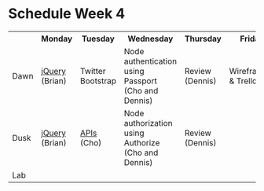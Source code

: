 # Schedule Week 4

<table>
  <tr>
    <th></th>
    <th>Monday</th>
    <th>Tuesday</th>
    <th>Wednesday</th>
    <th>Thursday</th>
    <th>Friday</th>
  </tr>
  <tr>
    <td>Dawn</td>
    <td><a href="https://github.com/sf-wdi-14/notes/tree/master/lectures/week-4/_1_monday/dawn">jQuery</a> (Brian)</td>
    <td>Twitter Bootstrap</td>
    <td>Node authentication using Passport (Cho and Dennis)</td>
    <td>Review (Dennis)</td>
    <td>Wireframing & Trello</td>
  </tr>
  <tr>
    <td>Dusk</td>
    <td><a href="https://github.com/sf-wdi-14/notes/blob/master/lectures/week-4/_1_monday/dawn/jquery.md">jQuery</a> (Brian)</td>
    <td><a href="https://github.com/sf-wdi-14/notes/blob/master/lectures/week-4/_2_tuesday/dust/introduction-to-apis.md">APIs</a> (Cho)</td>
    <td>Node authorization using Authorize (Cho and Dennis)</td>
    <td>Review (Dennis)</td>
    <td></td>
  </tr>
  <tr>
    <td>Lab</td>
    <td></td>
    <td></td>
    <td></td>
    <td></td>
    <td></td>
  </tr>
</table>

